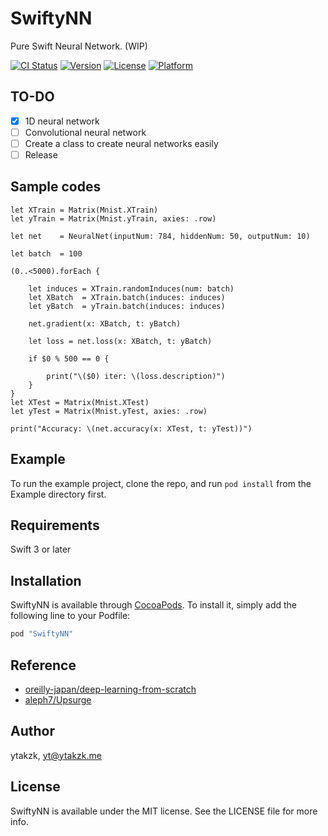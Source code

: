 # SwiftyNN

Pure Swift Neural Network. (WIP)

[![CI Status](http://img.shields.io/travis/ytakzk/SwiftyNN.svg?style=flat)](https://travis-ci.org/ytakzk/SwiftyNN)
[![Version](https://img.shields.io/cocoapods/v/SwiftyNN.svg?style=flat)](http://cocoapods.org/pods/SwiftyNN)
[![License](https://img.shields.io/cocoapods/l/SwiftyNN.svg?style=flat)](http://cocoapods.org/pods/SwiftyNN)
[![Platform](https://img.shields.io/cocoapods/p/SwiftyNN.svg?style=flat)](http://cocoapods.org/pods/SwiftyNN)

## TO-DO
- [x] 1D neural network
- [ ] Convolutional neural network
- [ ] Create a class to create neural networks easily
- [ ] Release

## Sample codes

```
let XTrain = Matrix(Mnist.XTrain)
let yTrain = Matrix(Mnist.yTrain, axies: .row)

let net    = NeuralNet(inputNum: 784, hiddenNum: 50, outputNum: 10)

let batch  = 100

(0..<5000).forEach {

    let induces = XTrain.randomInduces(num: batch)
    let XBatch  = XTrain.batch(induces: induces)
    let yBatch  = yTrain.batch(induces: induces)

    net.gradient(x: XBatch, t: yBatch)

    let loss = net.loss(x: XBatch, t: yBatch)

    if $0 % 500 == 0 {

        print("\($0) iter: \(loss.description)")
    }
}
let XTest = Matrix(Mnist.XTest)
let yTest = Matrix(Mnist.yTest, axies: .row)

print("Accuracy: \(net.accuracy(x: XTest, t: yTest))")
```

## Example

To run the example project, clone the repo, and run `pod install` from the Example directory first.

## Requirements

Swift 3 or later

## Installation

SwiftyNN is available through [CocoaPods](http://cocoapods.org). To install
it, simply add the following line to your Podfile:

```ruby
pod "SwiftyNN"
```

## Reference

* [oreilly-japan/deep-learning-from-scratch](https://github.com/oreilly-japan/deep-learning-from-scratch)
* [aleph7/Upsurge](https://github.com/aleph7/Upsurge)

## Author

ytakzk, yt@ytakzk.me

## License

SwiftyNN is available under the MIT license. See the LICENSE file for more info.
